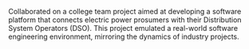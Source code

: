 Collaborated on a college team project aimed at developing a software platform that connects electric power prosumers with their Distribution System Operators (DSO).
This project emulated a real-world software engineering environment, mirroring the dynamics of industry projects.
